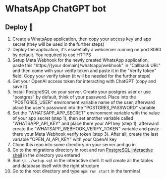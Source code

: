 # WhatsApp ChatGPT bot

## Deploy 🚀
1. Create a WhatsApp application, then copy your access key and app secret (they will be used in the further steps)
2. Deploy the application, it's essentially a webserver running on port 8080 by default. You required to use HTTPS
3. Setup Meta Webhook for the newly created WhatsApp application, paste this "https://{your domain}/whatsapp/webhook" 
in "Callback URL" and then come with your verify token and paste it in the "Verify token" field. Copy your verify token
(it will be needed for the further steps)
4. Get your OpenAI access token for interacting with ChatGPT (copy and save it)
5. Install PostgreSQL on your server. Create your postgres user or use "postgres" by default, think of your password.
Place into the "POSTGRES_USER" environment variable name of the user, afterward place the user's password into the
"POSTGRES_PASSWORD" variable
6. Set the "WHATSAPP_APP_SECRET" environment variable with the value of your app secret (step 1), then set another variable
called "WHATSAPP_API_KEY" and place there your API key (step 1), afterward create the "WHATSAPP_WEBHOOK_VERIFY_TOKEN" variable
and paste there your Meta Webhook verify token (step 3). After all, create the last variable "OPEN_AI_API_KEY" with your OpenAI key
7. Clone this repo into some directory on your server and go in
8. Go to the migrations directory in root and run [PostgreSQL interactive shell](https://www.postgresql.org/docs/current/app-psql.html)
in the directory you entered
9. Run `\i ./setup.sql` in the interactive shell. It will create all the tables and database itself with the right structure 
10. Go to the root directory and type `npm run start` in the terminal
